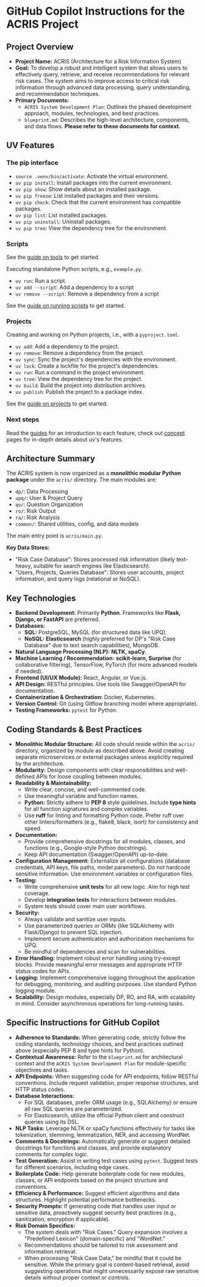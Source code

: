 # GitHub Copilot Instructions for the ACRIS Project

## Project Overview

- **Project Name:** ACRIS (Architecture for a Risk Information System)
- **Goal:** To develop a robust and intelligent system that allows users to effectively query, retrieve, and receive recommendations for relevant risk cases. The system aims to improve access to critical risk information through advanced data processing, query understanding, and recommendation techniques.
- **Primary Documents:**
  - `ACRIS System Development Plan`: Outlines the phased development approach, modules, technologies, and best practices.
  - `blueprint.md`: Describes the high-level architecture, components, and data flows. **Please refer to these documents for context.**

## UV Features

### The pip interface

- `source .venv/bin/activate`: Activate the virtual environment.
- `uv pip install`: Install packages into the current environment.
- `uv pip show`: Show details about an installed package.
- `uv pip freeze`: List installed packages and their versions.
- `uv pip check`: Check that the current environment has compatible packages.
- `uv pip list`: List installed packages.
- `uv pip uninstall`: Uninstall packages.
- `uv pip tree`: View the dependency tree for the environment.

### Scripts

See the [guide on tools](https://github.com/astral-sh/uv/blob/main/docs/guides/tools.md) to get started.

Executing standalone Python scripts, e.g., `example.py`.

- `uv run`: Run a script.
- `uv add --script`: Add a dependency to a script
- `uv remove --script`: Remove a dependency from a script

See the [guide on running scripts](https://github.com/astral-sh/uv/blob/main/docs/guides/scripts.md) to get started.

### Projects

Creating and working on Python projects, i.e., with a `pyproject.toml`.

- `uv add`: Add a dependency to the project.
- `uv remove`: Remove a dependency from the project.
- `uv sync`: Sync the project's dependencies with the environment.
- `uv lock`: Create a lockfile for the project's dependencies.
- `uv run`: Run a command in the project environment.
- `uv tree`: View the dependency tree for the project.
- `uv build`: Build the project into distribution archives.
- `uv publish`: Publish the project to a package index.

See the [guide on projects](https://github.com/astral-sh/uv/blob/main/docs/guides/projects.md) to get started.

### Next steps

Read the [guides](https://github.com/astral-sh/uv/blob/main/docs/guides/index.md) for an introduction to each feature, check out
[concept](https://github.com/astral-sh/uv/blob/main/docs/concepts/index.md) pages for in-depth details about uv's features.

## Architecture Summary

The ACRIS system is now organized as a **monolithic modular Python package** under the `acris/` directory. The main modules are:

- `dp/`: Data Processing
- `upq/`: User & Project Query
- `qo/`: Question Organization
- `ro/`: Risk Output
- `ra/`: Risk Analysis
- `common/`: Shared utilities, config, and data models

The main entry point is `acris/main.py`.

**Key Data Stores:**

- "Risk Case Database": Stores processed risk information (likely text-heavy, suitable for search engines like Elasticsearch).
- "Users, Projects, Queries Database": Stores user accounts, project information, and query logs (relational or NoSQL).

## Key Technologies

- **Backend Development:** Primarily **Python**. Frameworks like **Flask, Django, or FastAPI** are preferred.
- **Databases:**
  - **SQL:** PostgreSQL, MySQL (for structured data like UPQ).
  - **NoSQL:** **Elasticsearch** (highly preferred for DP's "Risk Case Database" due to text search capabilities), MongoDB.
- **Natural Language Processing (NLP):** **NLTK, spaCy**.
- **Machine Learning / Recommendation:** **scikit-learn, Surprise** (for collaborative filtering), TensorFlow, PyTorch (for more advanced models if needed).
- **Frontend (UI/UX Module):** React, Angular, or Vue.js.
- **API Design:** RESTful principles. Use tools like Swagger/OpenAPI for documentation.
- **Containerization & Orchestration:** Docker, Kubernetes.
- **Version Control:** Git (using Gitflow branching model where appropriate).
- **Testing Frameworks:** `pytest` for Python.

## Coding Standards & Best Practices

- **Monolithic Modular Structure:** All code should reside within the `acris/` directory, organized by module as described above. Avoid creating separate microservices or external packages unless explicitly required by the architecture.
- **Modularity:** Design components with clear responsibilities and well-defined APIs for loose coupling between modules.
- **Readability & Maintainability:**
  - Write clear, concise, and well-commented code.
  - Use meaningful variable and function names.
  - **Python:** Strictly adhere to **PEP 8** style guidelines. Include **type hints** for all function signatures and complex variables.
  - Use **ruff** for linting and formatting Python code. Prefer ruff over other linters/formatters (e.g., flake8, black, isort) for consistency and speed.
- **Documentation:**
  - Provide comprehensive docstrings for all modules, classes, and functions (e.g., Google-style Python docstrings).
  - Keep API documentation (Swagger/OpenAPI) up-to-date.
- **Configuration Management:** Externalize all configurations (database credentials, API keys, file paths, model parameters). Do not hardcode sensitive information. Use environment variables or configuration files.
- **Testing:**
  - Write comprehensive **unit tests** for all new logic. Aim for high test coverage.
  - Develop **integration tests** for interactions between modules.
  - System tests should cover main user workflows.
- **Security:**
  - Always validate and sanitize user inputs.
  - Use parameterized queries or ORMs (like SQLAlchemy with Flask/Django) to prevent SQL injection.
  - Implement secure authentication and authorization mechanisms for UPQ.
  - Be mindful of dependencies and scan for vulnerabilities.
- **Error Handling:** Implement robust error handling using try-except blocks. Provide meaningful error messages and appropriate HTTP status codes for APIs.
- **Logging:** Implement comprehensive logging throughout the application for debugging, monitoring, and auditing purposes. Use standard Python logging module.
- **Scalability:** Design modules, especially DP, RO, and RA, with scalability in mind. Consider asynchronous operations for long-running tasks.

## Specific Instructions for GitHub Copilot

- **Adherence to Standards:** When generating code, strictly follow the coding standards, technology choices, and best practices outlined above (especially PEP 8 and type hints for Python).
- **Contextual Awareness:** Refer to the `blueprint.md` for architectural context and the `ACRIS System Development Plan` for module-specific objectives and tasks.
- **API Endpoints:** When suggesting code for API endpoints, follow RESTful conventions. Include request validation, proper response structures, and HTTP status codes.
- **Database Interactions:**
  - For SQL databases, prefer ORM usage (e.g., SQLAlchemy) or ensure all raw SQL queries are parameterized.
  - For Elasticsearch, utilize the official Python client and construct queries using its DSL.
- **NLP Tasks:** Leverage NLTK or spaCy functions effectively for tasks like tokenization, stemming, lemmatization, NER, and accessing WordNet.
- **Comments & Docstrings:** Automatically generate or suggest detailed docstrings for functions and classes, and provide explanatory comments for complex logic.
- **Test Generation:** Assist in writing test cases using `pytest`. Suggest tests for different scenarios, including edge cases.
- **Boilerplate Code:** Help generate boilerplate code for new modules, classes, or API endpoints based on the project structure and conventions.
- **Efficiency & Performance:** Suggest efficient algorithms and data structures. Highlight potential performance bottlenecks.
- **Security Prompts:** If generating code that handles user input or sensitive data, proactively suggest security best practices (e.g., sanitization, encryption if applicable).
- **Risk Domain Specifics:**
  - The system deals with "Risk Cases." Query expansion involves a "Predefined Lexicon" (domain-specific) and "WordNet."
  - Recommendations should be tailored to risk assessment and information retrieval.
  - When processing "Risk Case Data," be mindful that it could be sensitive. While the primary goal is content-based retrieval, avoid suggesting operations that might unnecessarily expose raw sensitive details without proper context or controls.
